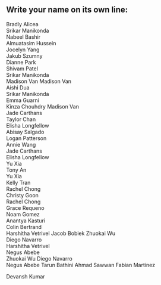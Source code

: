 ## Write your name on its own line:   

Bradly Alicea    
Srikar Manikonda  
Nabeel Bashir    
Almuatasim Hussein   
Jocelyn Yang   
Jakub Szumny   
Dianne Park   
Shivam Patel    
Srikar Manikonda  
Madison Van 
Madison Van  
Aishi Dua    
Srikar Manikonda   
Emma Guarni   
Kinza Chouhdry 
Madison Van   
Jade Carthans   
Taylor Chan   
Elisha Longfellow   
Abisay Salgado   
Logan Patterson  
Annie Wang   
Jade Carthans   
Elisha Longfellow    
Yu Xia    
Tony An   
Yu Xia    
Kelly Tran       
Rachel Chong      
Christy Goon     
Rachel Chong    
Grace Requeno     
Noam Gomez  
Anantya Kasturi   
Colin Bertrand    
Harshitha Vetrivel
Jacob Bobiek
Zhuokai Wu    
Diego Navarro   
Harshitha Vetrivel   
Negus Abebe   
Zhuokai Wu
Diego Navarro   
Negus Abebe
Tarun Bathini
Ahmad Sawwan
Fabian Martinez


Devansh Kumar
